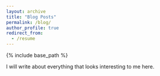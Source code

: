 ```yaml
---
layout: archive
title: "Blog Posts"
permalink: /blog/
author_profile: true
redirect_from:
  - /resume
---
```


{% include base_path %}

I will write about everything that looks interesting to me here.